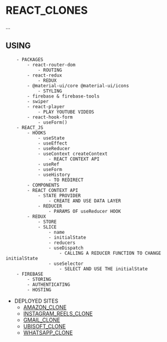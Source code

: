 # REACT_CLONES
...

## USING
```
    - PACKAGES
        - react-router-dom                                  
            - ROUTING
        - react-redux
            - REDUX
        - @material-ui/core @material-ui/icons            
            - STYLING
        - firebase & firebase-tools
        - swiper
        - react-player
            - PLAY YOUTUBE VIDEOS
        - react-hook-form
            - useForm()
    - REACT_JS
        - HOOKS
            - useState
            - useEffect
            - useReducer
            - useContext createContext                    
                - REACT CONTEXT API
            - useRef
            - useForm
            - useHistory
                - TO REDIRECT
        - COMPONENTS
        - REACT CONTEXT API
            - STATE PROVIDER                                
                - CREATE AND USE DATA LAYER
            - REDUCER                                       
                - PARAMS OF useReducer HOOK
        - REDUX
            - STORE
            - SLICE
                - name
                - initialState
                - reducers
                - useDispatch
                    - CALLING A REDUCER FUNCTION TO CHANGE initialState
                - useSelector
                    - SELECT AND USE THE initialState
    - FIREBASE
        - STORING
        - AUTHENTICATING
        - HOSTING

``` 

- DEPLOYED SITES
    - [AMAZON_CLONE](https://clone-v2-89be0.web.app)
    - [INSTAGRAM_REELS_CLONE](https://ig-reels-clone-76382.web.app/)
    - [GMAIL_CLONE](https://clone-bf866.web.app)
    - [UBISOFT_CLONE](https://ubisoft-clone.web.app)
    - [WHATSAPP_CLONE](https://whatsapp-clone-f7c3b.firebaseapp.com)
 
